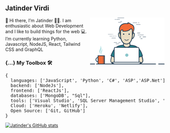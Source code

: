 <h2>Jatinder Virdi</h2>
<img align="right" src="https://github.com/VIRDIJS/VIRDIJS/blob/images/compGuy.png">
👋 Hi there, I’m Jatinder 👳‍♂️. I am enthusiastic about Web Development and I like to build things for the web 💻. I’m currently learning Python, Javascript, NodeJS, React, Tailwind CSS and GraphQL

<h3>{...} My Toolbox 🛠 </h3>
<pre>{
  languages: ['JavaScript', 'Python', 'C#', 'ASP','ASP.Net'],
  backend: ['NodeJs'],
  frontend: ['ReactJs'],
  databases: ['MongoDB', "Sql"],
  tools: ['Visual Studio', 'SQL Server Management Studio', 'Vs code', 'Postman', 'MongoDB Compass', 'Jupyter Notebooks'],
  Cloud: ['Heroku', 'Netlify'],
  Open Source: ['Git, GitHub']
}</pre>

[![Jatinder's GitHub stats](https://github-readme-stats.vercel.app/api?username=VIRDIJS)](https://github.com/VIRDIJS/github-readme-stats)

<!---
VIRDIJS/VIRDIJS is a ✨ special ✨ repository because its `README.md` (this file) appears on your GitHub profile.
You can click the Preview link to take a look at your changes.
--->
